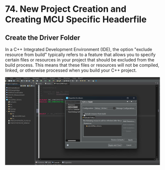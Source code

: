 # 74. New Project Creation and Creating MCU Specific Headerfile



## Create the Driver Folder

In a C++ Integrated Development Environment (IDE), the option "exclude resource from build" typically refers to a feature that allows you to specify certain files or resources in your project that should be excluded from the build process. This means that these files or resources will not be compiled, linked, or otherwise processed when you build your C++ project.

![01](https://github.com/knightsummon/Mastering-Microcontroller-and-Embedded-Driver-Development/blob/main/19.%20GPIO%20Driver%20Development%20Overview%20and%20Project%20Creation/74.%20New%20Project%20Creation%20and%20Creating%20MCU%20Specific%20Headerfile.assets/01.jpg)
